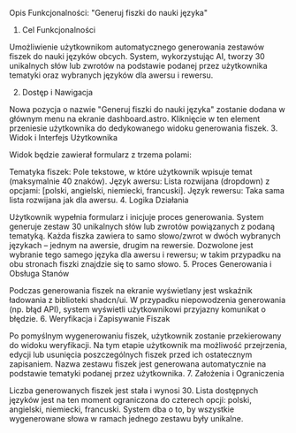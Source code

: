 Opis Funkcjonalności: "Generuj fiszki do nauki języka"
1. Cel Funkcjonalności

Umożliwienie użytkownikom automatycznego generowania zestawów fiszek do nauki języków obcych. System, wykorzystując AI, tworzy 30 unikalnych słów lub zwrotów na podstawie podanej przez użytkownika tematyki oraz wybranych języków dla awersu i rewersu.

2. Dostęp i Nawigacja

Nowa pozycja o nazwie "Generuj fiszki do nauki języka" zostanie dodana w głównym menu na ekranie dashboard.astro.
Kliknięcie w ten element przeniesie użytkownika do dedykowanego widoku generowania fiszek.
3. Widok i Interfejs Użytkownika

Widok będzie zawierał formularz z trzema polami:

Tematyka fiszek: Pole tekstowe, w które użytkownik wpisuje temat (maksymalnie 40 znaków).
Język awersu: Lista rozwijana (dropdown) z opcjami: [polski, angielski, niemiecki, francuski].
Język rewersu: Taka sama lista rozwijana jak dla awersu.
4. Logika Działania

Użytkownik wypełnia formularz i inicjuje proces generowania.
System generuje zestaw 30 unikalnych słów lub zwrotów powiązanych z podaną tematyką.
Każda fiszka zawiera to samo słowo/zwrot w dwóch wybranych językach – jednym na awersie, drugim na rewersie.
Dozwolone jest wybranie tego samego języka dla awersu i rewersu; w takim przypadku na obu stronach fiszki znajdzie się to samo słowo.
5. Proces Generowania i Obsługa Stanów

Podczas generowania fiszek na ekranie wyświetlany jest wskaźnik ładowania z biblioteki shadcn/ui.
W przypadku niepowodzenia generowania (np. błąd API), system wyświetli użytkownikowi przyjazny komunikat o błędzie.
6. Weryfikacja i Zapisywanie Fiszak

Po pomyślnym wygenerowaniu fiszek, użytkownik zostanie przekierowany do widoku weryfikacji.
Na tym etapie użytkownik ma możliwość przejrzenia, edycji lub usunięcia poszczególnych fiszek przed ich ostatecznym zapisaniem.
Nazwa zestawu fiszek jest generowana automatycznie na podstawie tematyki podanej przez użytkownika.
7. Założenia i Ograniczenia

Liczba generowanych fiszek jest stała i wynosi 30.
Lista dostępnych języków jest na ten moment ograniczona do czterech opcji: polski, angielski, niemiecki, francuski.
System dba o to, by wszystkie wygenerowane słowa w ramach jednego zestawu były unikalne.